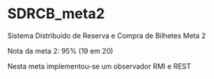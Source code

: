 # SDRCB_meta2
Sistema Distribuído de Reserva e Compra de Bilhetes
Meta 2

Nota da meta 2: 95% (19 em 20)

Nesta meta implementou-se um observador RMI e REST
